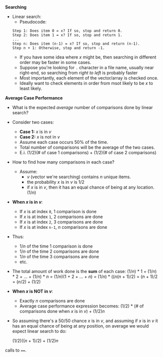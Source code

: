 **Searching**
- Linear search:
  - Pseudocode:
  ```
  Step 1: Does item 0 = x? If so, stop and return 0.
  Step 2: Does item 1 = x? If so, stop and return 1.
  ...
  Step n: Does item (n-1) = x? If so, stop and return (n-1).
  Step n + 1: Otherwise, stop and return -1.
  ```
  - If you have some idea where *x* might be, then searching in different order may be faster in some cases.
  - Suppose you're looking for ``.`` character in a file name, usually near right-end, so searching from *right to left* is probably faster
  - Most importantly, each element of the vector/array is checked once.
  - Ideally want to check elements in order from msot likely to be *x* to least likely.

 **Average Case Performance**
 - What is the expected *average* number of comparisons done by linear search?
 - Consider two cases:
   - **Case 1:** *x* is in *v*
   - **Case 2:** *x* is not in *v*
   - Assume each case occurs 50% of the time.
   - Total number of comparisons will be the average of the two cases.
   - E.i. (1/2)(# of case 1 comparisons) + (1/2)(# of case 2 comparisons)
  
- How to find how many comparisons in each case?
  - Assume:
    - *v* (vector we're searching) contains *n* unique items.
    - the probability *x* is in *v* is 1/2
    - if *x* is in *v*, then it has an equal chance of being at any location. (1/*n*)

- **When *x* is in *v***:
  - If *x* is at index ``0``, 1 comparison is done
  - If *x* is at index ``1``, 2 comparisons are done
  - If *x* is at index ``2``, 3 comparisons are done
  - If *x* is at index ``n-1``, *n* comparisons are done
- Thus:
  - 1/*n* of the time 1 comparison is done
  - 1/*n* of the time 2 comparisons are done
  - 1/*n* of the time 3 comparisons are done
  - etc.
- The total amount of work done is the **sum** of each case:
    (1/*n*) * 1 + (1/*n*) * 2 + ... + (1/*n*) * *n*
      = (1/*n*)(1 + 2 + ... + *n*)
      = (1/*n*) * ((*n*(*n* + 1)/2)
      = (*n* + 1)/2
      = (*n*/2) + (1/2)

- **When *x* is NOT in *v***:
  - Exactly *n* comparisons are done
  - Average case performance expression becomes:
    (1/2) * (# of comparisons done when *x* is in *v*) + (1/2)*n*

- So assuming there's a 50/50 chance *x* is in *v*, and assuming if *x* is in *v* it has an equal chance of being at any position, on average we would expect linear search to do:
  
  (1/2)((*n* + 1)/2) + (1/2)*n*
  
calls to ``==``.

  
        
